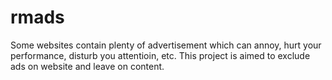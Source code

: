 # rmads
Some websites contain plenty of advertisement which can annoy, 
hurt your performance, disturb you attentioin, etc. This project
is aimed to exclude ads on website and leave on content. 
